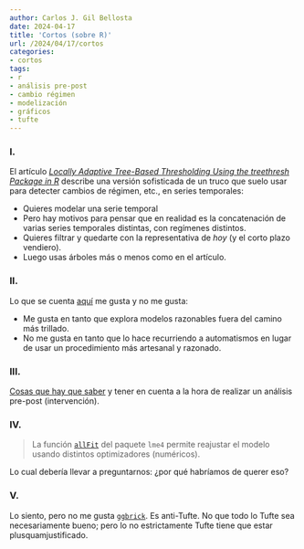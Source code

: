 ```yaml
---
author: Carlos J. Gil Bellosta
date: 2024-04-17
title: 'Cortos (sobre R)'
url: /2024/04/17/cortos
categories:
- cortos
tags:
- r
- análisis pre-post
- cambio régimen
- modelización
- gráficos
- tufte
---
```


### I.

El artículo [_Locally Adaptive Tree-Based Thresholding Using the treethresh Package in R_](https://www.jstatsoft.org/article/view/v078c02) describe una versión sofisticada de un truco que suelo usar para detecter cambios de régimen, etc., en series temporales:
* Quieres modelar una serie temporal
* Pero hay motivos para pensar que en realidad es la concatenación de varias series temporales distintas, con regímenes distintos.
* Quieres filtrar y quedarte con la representativa de _hoy_ (y el corto plazo vendiero).
* Luego usas árboles más o menos como en el artículo.

### II.

Lo que se cuenta [aquí](https://www.statforbiology.com/2023/stat_emmeans_backtransform/) me gusta y no me gusta:
* Me gusta en tanto que explora modelos razonables fuera del camino más trillado.
* No me gusta en tanto que lo hace recurriendo a automatismos en lugar de usar un procedimiento más artesanal y razonado.


### III.

[Cosas que hay que saber](https://www.rdatagen.net/post/thinking-about-the-run-of-the-mill-pre-post-analysis/) y tener en cuenta a la hora de realizar un análisis pre-post (intervención).


### IV.

> La función [`allFit`](https://pablobernabeu.github.io/2021/a-new-function-to-plot-convergence-diagnostics-from-lme4-allfit/) del paquete `lme4` permite reajustar el modelo usando distintos optimizadores (numéricos).

Lo cual debería llevar a preguntarnos: ¿por qué habríamos de querer eso?


### V.

Lo siento, pero no me gusta [`ggbrick`](https://gradientdescending.com/ggbrick-is-now-on-cran/). Es anti-Tufte. No que todo lo Tufte sea necesariamente bueno; pero lo no estrictamente Tufte tiene que estar plusquamjustificado.